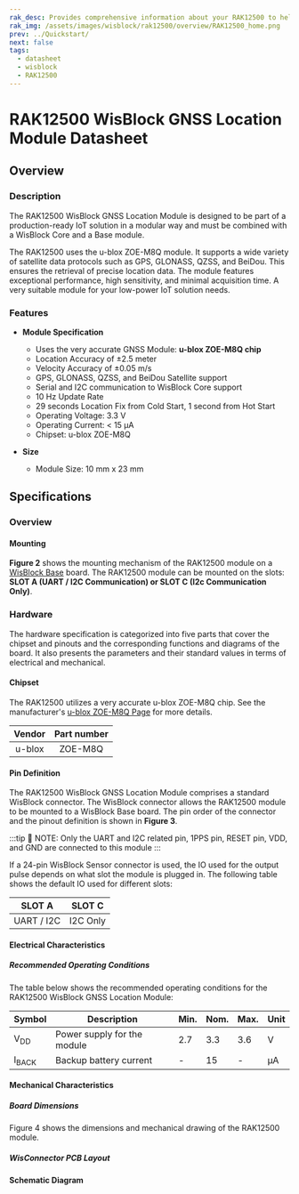 ```yaml
---
rak_desc: Provides comprehensive information about your RAK12500 to help you use it. This information includes technical specifications, characteristics, and requirements, and it also discusses the device components.
rak_img: /assets/images/wisblock/rak12500/overview/RAK12500_home.png
prev: ../Quickstart/
next: false
tags:
  - datasheet
  - wisblock
  - RAK12500
---
```


# RAK12500 WisBlock GNSS Location Module Datasheet

## Overview

<rk-img
  src="/assets/images/wisblock/rak12500/overview/RAK12500_illustrated.png"
  width="40%"
  caption="RAK12500 WisBlock GNSS Location Module"
/>

### Description

The RAK12500 WisBlock GNSS Location Module is designed to be part of a production-ready IoT solution in a modular way and must be combined with a WisBlock Core and a Base module.

The RAK12500 uses the u-blox ZOE-M8Q module. It supports a wide variety of satellite data protocols such as GPS, GLONASS, QZSS, and BeiDou. This ensures the retrieval of precise location data. The module features exceptional performance, high sensitivity, and minimal acquisition time. A very suitable module for your low-power IoT solution needs.

### Features 

* **Module Specification**
    * Uses the very accurate GNSS Module: **u-blox ZOE-M8Q chip**
    * Location Accuracy of ±2.5 meter
    * Velocity Accuracy of ±0.05&nbsp;m/s
    * GPS, GLONASS, QZSS, and BeiDou Satellite support
    * Serial and I2C communication to WisBlock Core support
    * 10&nbsp;Hz Update Rate
    *	29 seconds Location Fix from Cold Start, 1 second from Hot Start
    * Operating Voltage: 3.3&nbsp;V
    * Operating Current: < 15&nbsp;µA
    * Chipset: u-blox ZOE-M8Q
  
* **Size**
    * Module Size: 10&nbsp;mm x 23&nbsp;mm

## Specifications

### Overview

#### Mounting

**Figure 2** shows the mounting mechanism of the RAK12500 module on a [WisBlock Base](https://docs.rakwireless.com/Product-Categories/WisBlock/#wisblock-base) board. The RAK12500 module can be mounted on the slots: **SLOT A (UART / I2C Communication) or SLOT C (I2c Communication Only)**.

<rk-img
  src="/assets/images/wisblock/rak12500/datasheet/RAK12500-mounting.png"
  width="60%"
  caption="RAK12500 WisBlock GNSS Location Module Mounting"
/>  
  
### Hardware  
  
The hardware specification is categorized into five parts that cover the chipset and pinouts and the corresponding functions and diagrams of the board. It also presents the parameters and their standard values in terms of electrical and mechanical.

#### Chipset

The RAK12500 utilizes a very accurate u-blox ZOE-M8Q chip. See the manufacturer's [u-blox ZOE-M8Q Page](https://www.u-blox.com/en/product/zoe-m8-series) for more details.  

| Vendor | Part number |
| :----: | :---------: |
| u-blox |   ZOE-M8Q   |


#### Pin Definition

The RAK12500 WisBlock GNSS Location Module comprises a standard WisBlock connector. The WisBlock connector allows the RAK12500 module to be mounted to a WisBlock Base board. The pin order of the connector and the pinout definition is shown in **Figure 3**.

<rk-img
  src="/assets/images/wisblock/rak12500/datasheet/rak12500-sch1.png"
  width="60%"
  caption="RAK12500 WisBlock GNSS Location Module Pinout"
/>  

:::tip 📝 NOTE:
Only the UART and I2C related pin, 1PPS pin, RESET pin, VDD, and GND are connected to this module
:::

If a 24-pin WisBlock Sensor connector is used, the IO used for the output pulse depends on what slot the module is plugged in. The following table shows the default IO used for different slots:

| SLOT A     | SLOT C   |
| ---------- | -------- |
| UART / I2C | I2C Only |

#### Electrical Characteristics  
  
##### Recommended Operating Conditions    
  
The table below shows the recommended operating conditions for the RAK12500 WisBlock GNSS Location Module:  
  
| **Symbol**       | **Description**             | **Min.** | **Nom.** | **Max.** | **Unit** |
| ---------------- | --------------------------- | -------- | -------- | -------- | -------- |
| V<sub>DD</sub>   | Power supply for the module | 2.7      | 3.3      | 3.6      | V        |
| I<sub>BACK</sub> | Backup battery current      | -        | 15       | -        | µA       |

  
#### Mechanical Characteristics  
  
##### Board Dimensions  
  
Figure 4 shows the dimensions and mechanical drawing of the RAK12500 module.  
  
<rk-img
  src="/assets/images/wisblock/rak12500/datasheet/board-dimensions.png"
  width="60%"
  caption="RAK12500 WisBlock GNSS Location Module Mechanical Characteristics"
/>  

##### WisConnector PCB Layout

<rk-img
  src="/assets/images/wisblock/rak12500/datasheet/MxxS1003K6M.png"
  width="100%"
  caption="WisConnector PCB footprint and recommendations"
/>

#### Schematic Diagram

  
<rk-img
  src="/assets/images/wisblock/rak12500/datasheet/schematic.png"
  width="100%"
  caption="RAK12500 Schematic"
/>

